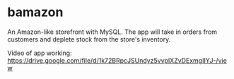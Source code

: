 # bamazon
An Amazon-like storefront with MySQL. The app will take in orders from customers and deplete stock from the store's inventory.

Video of app working:
https://drive.google.com/file/d/1k72BRpcJSUndyz5vvpIXZvDExmgIIYJ-/view